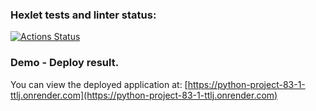 ### Hexlet tests and linter status:
[![Actions Status](https://github.com/Abu2205/python-project-83/actions/workflows/hexlet-check.yml/badge.svg)](https://github.com/Abu2205/python-project-83/actions)


### Demo - Deploy result.
You can view the deployed application at: [https://python-project-83-1-ttlj.onrender.com](https://python-project-83-1-ttlj.onrender.com)